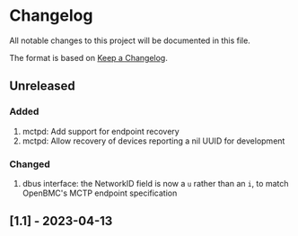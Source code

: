 # Changelog

All notable changes to this project will be documented in this file.

The format is based on [Keep a Changelog](https://keepachangelog.com/en/1.0.0/).

## Unreleased

### Added

1. mctpd: Add support for endpoint recovery
2. mctpd: Allow recovery of devices reporting a nil UUID for development

### Changed

1. dbus interface: the NetworkID field is now a `u` rather than an `i`, to
   match OpenBMC's MCTP endpoint specification

## [1.1] - 2023-04-13
